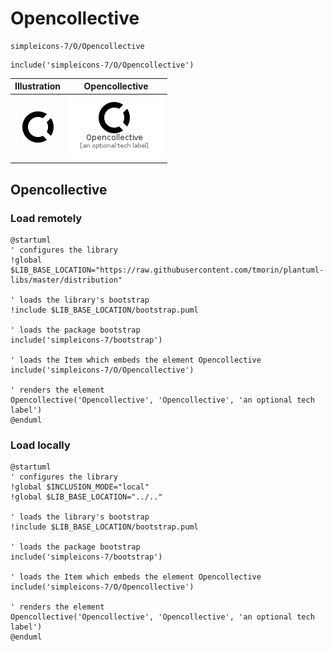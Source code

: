 # Opencollective


```text
simpleicons-7/O/Opencollective
```

```text
include('simpleicons-7/O/Opencollective')
```



| Illustration | Opencollective |
| :---: | :---: |
| ![illustration for Illustration](../../simpleicons-7/O/Opencollective.png) | ![illustration for Opencollective](../../simpleicons-7/O/Opencollective.Local.png) |




## Opencollective

### Load remotely
```plantuml
@startuml
' configures the library
!global $LIB_BASE_LOCATION="https://raw.githubusercontent.com/tmorin/plantuml-libs/master/distribution"

' loads the library's bootstrap
!include $LIB_BASE_LOCATION/bootstrap.puml

' loads the package bootstrap
include('simpleicons-7/bootstrap')

' loads the Item which embeds the element Opencollective
include('simpleicons-7/O/Opencollective')

' renders the element
Opencollective('Opencollective', 'Opencollective', 'an optional tech label')
@enduml
```

### Load locally
```plantuml
@startuml
' configures the library
!global $INCLUSION_MODE="local"
!global $LIB_BASE_LOCATION="../.."

' loads the library's bootstrap
!include $LIB_BASE_LOCATION/bootstrap.puml

' loads the package bootstrap
include('simpleicons-7/bootstrap')

' loads the Item which embeds the element Opencollective
include('simpleicons-7/O/Opencollective')

' renders the element
Opencollective('Opencollective', 'Opencollective', 'an optional tech label')
@enduml
```

